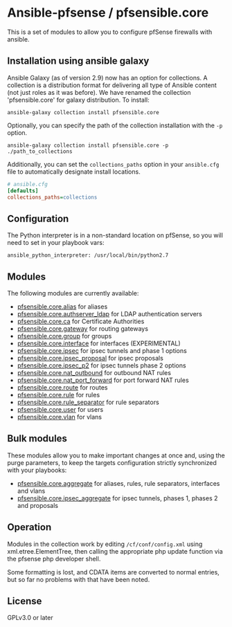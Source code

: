 # Ansible-pfsense / pfsensible.core

This is a set of modules to allow you to configure pfSense firewalls with ansible.

## Installation using ansible galaxy

Ansible Galaxy (as of version 2.9) now has an option for collections.  A collection is a distribution
format for delivering all type of Ansible content (not just roles as it was before).  We have renamed
the collection 'pfsensible.core' for galaxy distribution.  To install:

```
ansible-galaxy collection install pfsensible.core
```

Optionally, you can specify the path of the collection installation with the `-p` option.

```
ansible-galaxy collection install pfsensible.core -p ./path_to_collections
```

Additionally, you can set the `collections_paths` option in your `ansible.cfg` file to automatically designate install locations.

```ini
# ansible.cfg
[defaults]
collections_paths=collections
```

## Configuration

The Python interpreter is in a non-standard location on pfSense, so you will
need to set in your playbook vars:

```
ansible_python_interpreter: /usr/local/bin/python2.7
```

## Modules
The following modules are currently available:

* [pfsensible.core.alias](https://github.com/pfsensible/core/wiki/pfsensible.core.alias) for aliases
* [pfsensible.core.authserver_ldap](https://github.com/pfsensible/core/wiki/pfsensible.core.authserver_ldap) for LDAP authentication servers
* [pfsensible.core.ca](https://github.com/pfsensible/core/wiki/pfsensible.core.ca) for Certificate Authorities
* [pfsensible.core.gateway](https://github.com/pfsensible/core/wiki/pfsensible.core.gateway) for routing gateways
* [pfsensible.core.group](https://github.com/pfsensible/core/wiki/pfsensible.core.group) for groups
* [pfsensible.core.interface](https://github.com/pfsensible/core/wiki/pfsensible.core.interface) for interfaces (EXPERIMENTAL)
* [pfsensible.core.ipsec](https://github.com/pfsensible/core/wiki/pfsensible.core.ipsec) for ipsec tunnels and phase 1 options
* [pfsensible.core.ipsec_proposal](https://github.com/pfsensible/core/wiki/pfsensible.core.ipsec_proposal) for ipsec proposals
* [pfsensible.core.ipsec_p2](https://github.com/pfsensible/core/wiki/pfsensible.core.ipsec_p2) for ipsec tunnels phase 2 options
* [pfsensible.core.nat_outbound](https://github.com/pfsensible/core/wiki/pfsensible.core.nat_outbound) for outbound NAT rules
* [pfsensible.core.nat_port_forward](https://github.com/pfsensible/core/wiki/pfsensible.core.nat_port_forward) for port forward NAT rules
* [pfsensible.core.route](https://github.com/pfsensible/core/wiki/pfsensible.core.route) for routes
* [pfsensible.core.rule](https://github.com/pfsensible/core/wiki/pfsensible.core.rule) for rules
* [pfsensible.core.rule_separator](https://github.com/pfsensible/core/wiki/pfsensible.core.rule_separator) for rule separators
* [pfsensible.core.user](https://github.com/pfsensible/core/wiki/pfsensible.core.user) for users
* [pfsensible.core.vlan](https://github.com/pfsensible/core/wiki/pfsensible.core.vlan) for vlans

## Bulk modules
These modules allow you to make important changes at once and, using the purge parameters, to keep the targets configuration strictly synchronized with your playbooks:

* [pfsensible.core.aggregate](https://github.com/pfsensible/core/wiki/pfsensible.core.aggregate) for aliases, rules, rule separators, interfaces and vlans
* [pfsensible.core.ipsec_aggregate](https://github.com/pfsensible/core/wiki/pfsensible.core.ipsec_aggregate) for ipsec tunnels, phases 1, phases 2 and proposals

## Operation

Modules in the collection work by editing `/cf/conf/config.xml` using xml.etree.ElementTree, then
calling the appropriate php update function via the pfsense php developer
shell.

Some formatting is lost, and CDATA items are converted to normal entries,
but so far no problems with that have been noted.

## License

GPLv3.0 or later
